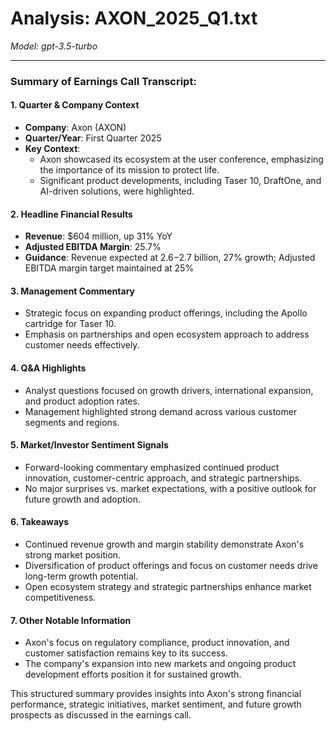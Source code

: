# Analysis: AXON_2025_Q1.txt

*Model: gpt-3.5-turbo*

---

### Summary of Earnings Call Transcript:

#### 1. **Quarter & Company Context**
   - **Company**: Axon (AXON)
   - **Quarter/Year**: First Quarter 2025
   - **Key Context**: 
     - Axon showcased its ecosystem at the user conference, emphasizing the importance of its mission to protect life.
     - Significant product developments, including Taser 10, DraftOne, and AI-driven solutions, were highlighted.

#### 2. **Headline Financial Results**
   - **Revenue**: $604 million, up 31% YoY
   - **Adjusted EBITDA Margin**: 25.7%
   - **Guidance**: Revenue expected at $2.6-$2.7 billion, 27% growth; Adjusted EBITDA margin target maintained at 25%

#### 3. **Management Commentary**
   - Strategic focus on expanding product offerings, including the Apollo cartridge for Taser 10.
   - Emphasis on partnerships and open ecosystem approach to address customer needs effectively.

#### 4. **Q&A Highlights**
   - Analyst questions focused on growth drivers, international expansion, and product adoption rates.
   - Management highlighted strong demand across various customer segments and regions.

#### 5. **Market/Investor Sentiment Signals**
   - Forward-looking commentary emphasized continued product innovation, customer-centric approach, and strategic partnerships.
   - No major surprises vs. market expectations, with a positive outlook for future growth and adoption.

#### 6. **Takeaways**
   - Continued revenue growth and margin stability demonstrate Axon's strong market position.
   - Diversification of product offerings and focus on customer needs drive long-term growth potential.
   - Open ecosystem strategy and strategic partnerships enhance market competitiveness.

#### 7. **Other Notable Information**
   - Axon's focus on regulatory compliance, product innovation, and customer satisfaction remains key to its success.
   - The company's expansion into new markets and ongoing product development efforts position it for sustained growth.

This structured summary provides insights into Axon's strong financial performance, strategic initiatives, market sentiment, and future growth prospects as discussed in the earnings call.